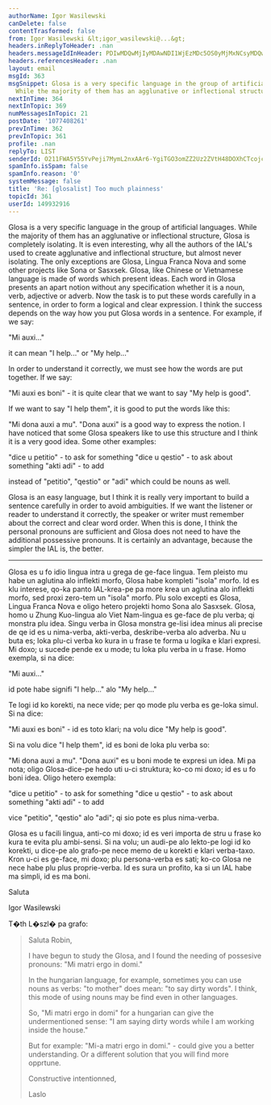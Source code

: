 ```yaml
---
authorName: Igor Wasilewski
canDelete: false
contentTrasformed: false
from: Igor Wasilewski &lt;igor_wasilewski@...&gt;
headers.inReplyToHeader: .nan
headers.messageIdInHeader: PDIwMDQwMjIyMDAwNDI1WjEzMDc5OS0yMjMxNCsyMDQwNUBrcHMyLnRlc3Qub25ldC5wbD4=
headers.referencesHeader: .nan
layout: email
msgId: 363
msgSnippet: Glosa is a very specific language in the group of artificial languages.
  While the majority of them has an agglunative or inflectional structure, Glosa is
nextInTime: 364
nextInTopic: 369
numMessagesInTopic: 21
postDate: '1077408261'
prevInTime: 362
prevInTopic: 361
profile: .nan
replyTo: LIST
senderId: O211FWA5Y55YvPeji7MymL2nxAAr6-YgiTGO3omZZ2Uz2ZVtH48DOXhCTcojcMWVyw5CbiBQJ879qRwEtSxKus7zzBzTtvzlub3gLYnb
spamInfo.isSpam: false
spamInfo.reason: '0'
systemMessage: false
title: 'Re: [glosalist] Too much plainness'
topicId: 361
userId: 149932916
---
```


Glosa is a very specific language in the group of artificial languages. While the majority of them has an agglunative or inflectional structure, Glosa is completely isolating. It is even interesting, why all the authors of the IAL's used to create agglunative and inflectional structure, but almost never isolating. The only exceptions are Glosa, Lingua Franca Nova and some other projects like Sona or Sasxsek. Glosa, like Chinese or Vietnamese language is made of words which present ideas. Each word in Glosa presents an apart notion without any specification whether it is a noun, verb, adjective or adverb. Now the task is to put these words carefully in a sentence, in order to form a logical and clear expression.
I think the success depends on the way how you put Glosa words in a sentence. For example, if we say:

"Mi auxi..."

it can mean "I help..." or "My help..."

In order to understand it correctly, we must see how the words are put together. If we say:

"Mi auxi es boni" - it is quite clear that we want to say "My help is good".

If we want to say "I help them", it is good to put the words like this:

"Mi dona auxi a mu". "Dona auxi" is a good way to express the notion. I have noticed that some Glosa speakers like to use this structure and I think it is a very good idea. Some other examples:

"dice u petitio" - to ask for something
"dice u qestio" - to ask about something
"akti adi" - to add

instead of "petitio", "qestio" or "adi" which could be nouns as well.

Glosa is an easy language, but I think it is really very important to build a sentence carefully in order to avoid ambiguities. If we want the listener or reader to understand it correctly, the speaker or writer must remember about the correct and clear word order. 
When this is done, I think the personal pronouns are sufficient and Glosa does not need to have the additional possessive pronouns.
It is certainly an advantage, because the simpler the IAL is, the better.

-------------------------------

Glosa es u fo idio lingua intra u grega de ge-face lingua. Tem pleisto mu habe un aglutina alo inflekti morfo, Glosa habe kompleti "isola" morfo. Id es klu interese, qo-ka panto IAL-krea-pe pa more krea un aglutina alo inflekti morfo, sed proxi zero-tem un "isola" morfo. Plu solo excepti es Glosa, Lingua Franca Nova e oligo hetero projekti homo Sona alo Sasxsek. Glosa, homo u Zhung Kuo-lingua alo Viet Nam-lingua es ge-face de plu verba; qi monstra plu idea. Singu verba in Glosa monstra ge-lisi idea minus ali precise de qe id es u nima-verba, akti-verba, deskribe-verba alo adverba. Nu u buta es; loka plu-ci verba ko kura in u frase te forma u logika e klari expresi. Mi doxo; u sucede pende ex u mode; tu loka plu verba in u frase. Homo exempla, si na dice:

"Mi auxi..."

id pote habe signifi "I help..." alo "My help..."

Te logi id ko korekti, na nece vide; per qo mode plu verba es ge-loka simul. Si na dice:

"Mi auxi es boni" - id es toto klari; na volu dice "My help is good".

Si na volu dice "I help them", id es boni de loka plu verba so:

"Mi dona auxi a mu". "Dona auxi" es u boni mode te expresi un idea. Mi pa nota; oligo Glosa-dice-pe hedo uti u-ci struktura; ko-co mi doxo; id es u fo boni idea. Oligo hetero exempla:

"dice u petitio" - to ask for something
"dice u qestio" - to ask about something
"akti adi" - to add

vice "petitio", "qestio" alo "adi"; qi sio pote es plus nima-verba.

Glosa es u facili lingua, anti-co mi doxo; id es veri importa de stru u frase ko kura te evita plu ambi-sensi. Si na volu; un audi-pe alo lekto-pe logi id ko korekti, u dice-pe alo grafo-pe nece memo de u korekti e klari verba-taxo.
Kron u-ci es ge-face, mi doxo; plu persona-verba es sati; ko-co Glosa ne nece habe plu plus proprie-verba. Id es sura un profito, ka si un IAL habe ma simpli, id es ma boni.

Saluta

Igor Wasilewski

T�th L�szl�  pa grafo:
>Saluta Robin,
>
>
>
>I have begun to study the Glosa, and I found the needing of possesive pronouns:
>"Mi matri ergo in domi."
>
>In the hungarian language, for example, sometimes you can use nouns as verbs:
>"to mother" does mean: "to say dirty words". I think, this mode of using nouns may be find even in other languages.
>
>So, "Mi matri ergo in domi"  for a hungarian can give the undermentioned sense:
>"I am saying dirty words while I am working inside the house."
>
>But for example:
>"Mi-a matri ergo in domi." - could give you a better understanding. Or a different solution that you will find more opprtune.
>
>Constructive intentionned,
>
>Laslo





